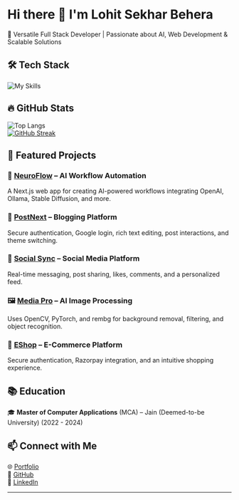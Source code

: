 # Hi there 👋 I'm Lohit Sekhar Behera  

🚀 Versatile Full Stack Developer | Passionate about AI, Web Development & Scalable Solutions  

## 🛠 Tech Stack  
![My Skills](https://skillicons.dev/icons?i=ts,js,html,css,nodejs,express,mongodb,nextjs,react,redux,tailwind,py,django,postgres,git,github,postman,docker&perline=6)

## 🔥 GitHub Stats  
![Top Langs](https://github-readme-stats.vercel.app/api/top-langs/?username=Lohit-Behera&layout=compact&theme=dark&hide_border=true&card_width=496)  
[![GitHub Streak](https://github-readme-streak-stats.herokuapp.com?user=Lohit-Behera&theme=dark&hide_border=true&card_width=496)](https://git.io/streak-stats)  

## 📌 Featured Projects  
### 🚀 [NeuroFlow](https://github.com/Lohit-Behera/neuroflow) – AI Workflow Automation  
A Next.js web app for creating AI-powered workflows integrating OpenAI, Ollama, Stable Diffusion, and more.  

### 📝 [PostNext](https://github.com/Lohit-Behera/Post-Nest) – Blogging Platform  
Secure authentication, Google login, rich text editing, post interactions, and theme switching.  

### 📲 [Social Sync](https://github.com/Lohit-Behera/SocialSync) – Social Media Platform  
Real-time messaging, post sharing, likes, comments, and a personalized feed.  

### 🖼 [Media Pro](https://github.com/Lohit-Behera/django-react-media-pro) – AI Image Processing  
Uses OpenCV, PyTorch, and rembg for background removal, filtering, and object recognition.  

### 🛒 [EShop](https://github.com/Lohit-Behera/eshop) – E-Commerce Platform  
Secure authentication, Razorpay integration, and an intuitive shopping experience.  

## 📚 Education  
🎓 **Master of Computer Applications** (MCA) – Jain (Deemed-to-be University) (2022 - 2024)  

## 📫 Connect with Me  
🌐 [Portfolio](https://lohit-sekhar.behera.info/)  
🐙 [GitHub](https://github.com/Lohit-Behera)  
🔗 [LinkedIn](https://www.linkedin.com/in/lohit-sekhar-behera/)  

---
